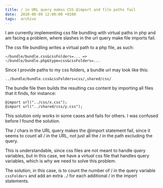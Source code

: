 ```yaml
---
title: / in URL query makes CSS @import and file paths fail
date:  2010-06-09 12:00:00 +0100
tags:  archive
---
```


I am currently implementing css file bundling with virtual paths in php and am
facing a problem, where slashes in the url query make file imports fail.

The css file bundling writes a virtual path to a php file, as such:

```
~/bundle/bundle.css&cssFolders=... => ~/bundle/bundle.php&type=css&cssFolders=...
```

Since I provide paths to my css folders, a bundle url may look like this:

```
../bundle/bundle.css&cssFolders=css/,shared/css/
```

The bundle file then builds the resulting css content by importing all files that
it finds, for instance:

```
@import url("../css/x.css");
@import url("../shared/css/y.css");
```

This solution only works in some cases and fails for others. I was confused before
I found the solution.

The / chars in the URL query makes the @import statement fail, since it seems to
count all / in the URL, not just all the / in the path excluding the query. 

This is understandable, since css files are not meant to handle query variables,
but in this case, we have a *virtual* css file that handles query variables, which
is why we need to solve this problem.

The solution, in this case, is to count the number of / in the query variable
`cssFolders` and add an extra ../ for each additional / in the import statements.